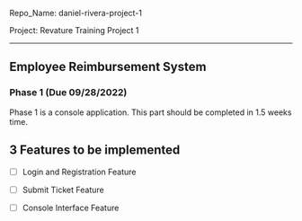 Repo_Name: daniel-rivera-project-1

Project: Revature Training Project 1

---------

## Employee Reimbursement System 

### Phase 1 (Due 09/28/2022)

Phase 1 is a console application. This part should be completed in 1.5 weeks time.

3 Features to be implemented
----------------

- [ ] Login and Registration Feature

- [ ] Submit Ticket Feature

- [ ] Console Interface Feature
